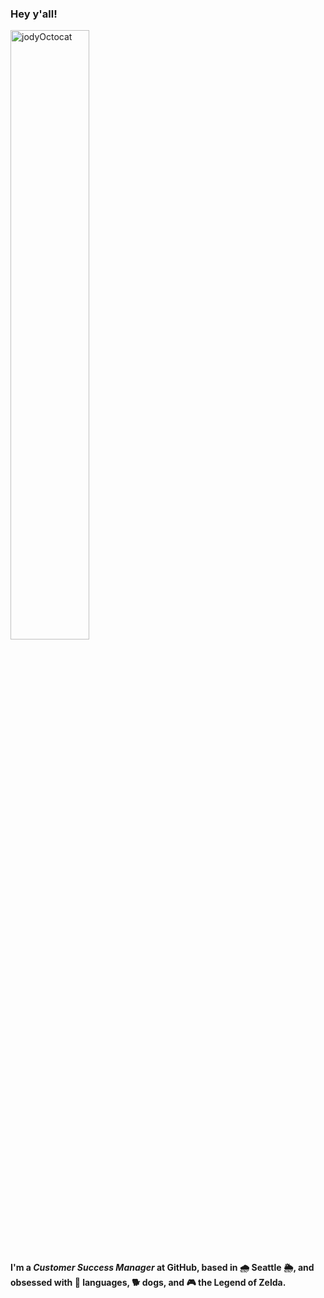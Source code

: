 ### Hey y'all!
<img src="https://octocat-generator-assets.githubusercontent.com/my-octocat-1633457724879.png" alt="jodyOctocat" width="50%"/>

#### I'm a *Customer Success Manager* at **GitHub**, based in 🌧️ Seattle 🌦️, and obsessed with 📢 languages, 🐕 dogs, and 🎮 the Legend of Zelda.

<!--
**joderita/joderita** is a ✨ _special_ ✨ repository because its `README.md` (this file) appears on your GitHub profile.

Here are some ideas to get you started:

- 🔭 I’m currently working on ...
- 🌱 I’m currently learning ...
- 👯 I’m looking to collaborate on ...
- 🤔 I’m looking for help with ...
- 💬 Ask me about ...
- 📫 How to reach me: ...
- 😄 Pronouns: ...
- ⚡ Fun fact: ...
-->
